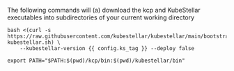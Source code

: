 <!--brew-no-start-->
The following commands will (a) download the kcp and KubeStellar executables into subdirectories of your current working directory

```
bash <(curl -s https://raw.githubusercontent.com/kubestellar/kubestellar/main/bootstrap/bootstrap-kubestellar.sh) \
    --kubestellar-version {{ config.ks_tag }} --deploy false

export PATH="$PATH:$(pwd)/kcp/bin:$(pwd)/kubestellar/bin"
```
<!--brew-no-end-->